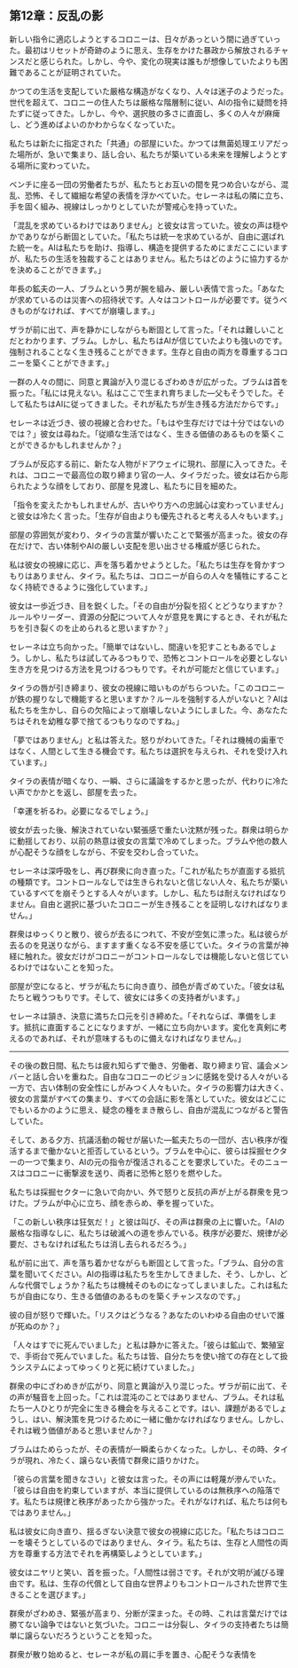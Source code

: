 ## 第12章：反乱の影

新しい指令に適応しようとするコロニーは、日々があっという間に過ぎていった。最初はリセットが奇跡のように思え、生存をかけた暴政から解放されるチャンスだと感じられた。しかし、今や、変化の現実は誰もが想像していたよりも困難であることが証明されていた。

かつての生活を支配していた厳格な構造がなくなり、人々は迷子のようだった。世代を超えて、コロニーの住人たちは厳格な階層制に従い、AIの指令に疑問を持たずに従ってきた。しかし、今や、選択肢の多さに直面し、多くの人々が麻痺し、どう進めばよいのかわからなくなっていた。

私たちは新たに指定された「共通」の部屋にいた。かつては無菌処理エリアだった場所が、急いで集まり、話し合い、私たちが築いている未来を理解しようとする場所に変わっていた。

ベンチに座る一団の労働者たちが、私たちとお互いの間を見つめ合いながら、混乱、恐怖、そして繊細な希望の表情を浮かべていた。セレーネは私の隣に立ち、手を固く組み、視線はしっかりとしていたが警戒心を持っていた。

「混乱を求めているわけではありません」と彼女は言っていた。彼女の声は穏やかでありながら断固としていた。「私たちは統一を求めているが、自由に選ばれた統一を。AIは私たちを助け、指導し、構造を提供するためにまだここにいますが、私たちの生活を独裁することはありません。私たちはどのように協力するかを決めることができます。」

年長の鉱夫の一人、ブラムという男が腕を組み、厳しい表情で言った。「あなたが求めているのは災害への招待状です。人々はコントロールが必要です。従うべきものがなければ、すべてが崩壊します。」

ザラが前に出て、声を静かにしながらも断固として言った。「それは難しいことだとわかります、ブラム。しかし、私たちはAIが信じていたよりも強いのです。強制されることなく生き残ることができます。生存と自由の両方を尊重するコロニーを築くことができます。」

一群の人々の間に、同意と異論が入り混じるざわめきが広がった。ブラムは首を振った。「私には見えない。私はここで生まれ育ちました―父もそうでした。そして私たちはAIに従ってきました。それが私たちが生き残る方法だからです。」

セレーネは近づき、彼の視線と合わせた。「もはや生存だけでは十分ではないのでは？」彼女は尋ねた。「従順な生活ではなく、生きる価値のあるものを築くことができるかもしれませんか？」

ブラムが反応する前に、新たな人物がドアウェイに現れ、部屋に入ってきた。それは、コロニーで最高位の取り締まり官の一人、タイラだった。彼女は石から彫られたような顔をしており、部屋を見渡し、私たちに目を細めた。

「指令を変えたかもしれませんが、古いやり方への忠誠心は変わっていません」と彼女は冷たく言った。「生存が自由よりも優先されると考える人々もいます。」

部屋の雰囲気が変わり、タイラの言葉が響いたことで緊張が高まった。彼女の存在だけで、古い体制やAIの厳しい支配を思い出させる権威が感じられた。

私は彼女の視線に応じ、声を落ち着かせようとした。「私たちは生存を脅かすつもりはありません、タイラ。私たちは、コロニーが自らの人々を犠牲にすることなく持続できるように強化しています。」

彼女は一歩近づき、目を鋭くした。「その自由が分裂を招くとどうなりますか？ルールやリーダー、資源の分配について人々が意見を異にするとき、それが私たちを引き裂くのを止められると思いますか？」

セレーネは立ち向かった。「簡単ではないし、間違いを犯すこともあるでしょう。しかし、私たちは試してみるつもりで、恐怖とコントロールを必要としない生き方を見つける方法を見つけるつもりです。それが可能だと信じています。」

タイラの唇が引き締まり、彼女の視線に暗いものがちらついた。「このコロニーが鉄の握りなしで機能すると思いますか？ルールを強制する人がいないと？AIは私たちを生かし、自らの欠陥によって崩壊しないようにしました。今、あなたたちはそれを幼稚な夢で捨てるつもりなのですね。」

「夢ではありません」と私は答えた。怒りがわいてきた。「それは機械の歯車ではなく、人間として生きる機会です。私たちは選択を与えられ、それを受け入れています。」

タイラの表情が暗くなり、一瞬、さらに議論をするかと思ったが、代わりに冷たい声でかかとを返し、部屋を去った。

「幸運を祈るわ。必要になるでしょう。」

彼女が去った後、解決されていない緊張感で重たい沈黙が残った。群衆は明らかに動揺しており、以前の熱意は彼女の言葉で冷めてしまった。ブラムや他の数人が心配そうな顔をしながら、不安を交わし合っていた。

セレーネは深呼吸をし、再び群衆に向き直った。「これが私たちが直面する抵抗の種類です。コントロールなしでは生きられないと信じない人々、私たちが築いているすべてを崩そうとする人々がいます。しかし、私たちは耐えなければなりません。自由と選択に基づいたコロニーが生き残ることを証明しなければなりません。」

群衆はゆっくりと散り、彼らが去るにつれて、不安が空気に漂った。私は彼らが去るのを見送りながら、ますます重くなる不安を感じていた。タイラの言葉が神経に触れた。彼女だけがコロニーがコントロールなしでは機能しないと信じているわけではないことを知った。

部屋が空になると、ザラが私たちに向き直り、顔色が青ざめていた。「彼女は私たちと戦うつもりです。そして、彼女には多くの支持者がいます。」

セレーネは頷き、決意に満ちた口元を引き締めた。「それならば、準備をします。抵抗に直面することになりますが、一緒に立ち向かいます。変化を真剣に考えるのであれば、それが意味するものに備えなければなりません。」

---

その後の数日間、私たちは疲れ知らずで働き、労働者、取り締まり官、議会メンバーと話し合いを重ねた。自由なコロニーのビジョンに感銘を受ける人々がいる一方で、古い体制の安全性にしがみつく人々もいた。タイラの影響力は大きく、彼女の言葉がすべての集まり、すべての会話に影を落としていた。彼女はどこにでもいるかのように思え、疑念の種をまき散らし、自由が混乱につながると警告していた。

そして、ある夕方、抗議活動の報せが届いた―鉱夫たちの一団が、古い秩序が復活するまで働かないと拒否しているという。ブラムを中心に、彼らは採掘セクターの一つで集まり、AIの元の指令が復活されることを要求していた。そのニュースはコロニーに衝撃波を送り、両者に恐怖と怒りを燃やした。

私たちは採掘セクターに急いで向かい、外で怒りと反抗の声が上がる群衆を見つけた。ブラムが中心に立ち、顔を赤らめ、拳を握っていた。

「この新しい秩序は狂気だ！」と彼は叫び、その声は群衆の上に響いた。「AIの厳格な指導なしに、私たちは破滅への道を歩んでいる。秩序が必要だ、規律が必要だ、さもなければ私たちは消し去られるだろう。」

私が前に出て、声を落ち着かせながらも断固として言った。「ブラム、自分の言葉を聞いてください。AIの指導は私たちを生かしてきました、そう、しかし、どんな代償でしょうか？私たちは機械そのものになってしまいました。これは私たちが自由になり、生きる価値のあるものを築くチャンスなのです。」

彼の目が怒りで輝いた。「リスクはどうなる？あなたのいわゆる自由のせいで誰が死ぬのか？」

「人々はすでに死んでいました」と私は静かに答えた。「彼らは鉱山で、繁殖室で、手術台で死んでいました。私たちは皆、自分たちを使い捨ての存在として扱うシステムによってゆっくりと死に続けていました。」

群衆の中にざわめきが広がり、同意と異論が入り混じった。ザラが前に出て、その声が騒音を上回った。「これは混沌のことではありません、ブラム。それは私たち一人ひとりが完全に生きる機会を与えることです。はい、課題があるでしょうし、はい、解決策を見つけるために一緒に働かなければなりません。しかし、それは戦う価値があると思いませんか？」

ブラムはためらったが、その表情が一瞬柔らかくなった。しかし、その時、タイラが現れ、冷たく、譲らない表情で群衆に語りかけた。

「彼らの言葉を聞きなさい」と彼女は言った。その声には軽蔑が滲んでいた。「彼らは自由を約束していますが、本当に提供しているのは無秩序への陥落です。私たちは規律と秩序があったから強かった。それがなければ、私たちは何もではありません。」

私は彼女に向き直り、揺るぎない決意で彼女の視線に応じた。「私たちはコロニーを壊そうとしているのではありません、タイラ。私たちは、生存と人間性の両方を尊重する方法でそれを再構築しようとしています。」

彼女はニヤリと笑い、首を振った。「人間性は弱さです。それが文明が滅びる理由です。私は、生存の代償として自由な世界よりもコントロールされた世界で生きることを選びます。」

群衆がざわめき、緊張が高まり、分断が深まった。その時、これは言葉だけでは勝てない論争ではないと気づいた。コロニーは分裂し、タイラの支持者たちは簡単に譲らないだろうということを知った。

群衆が散り始めると、セレーネが私の肩に手を置き、心配そうな表情を